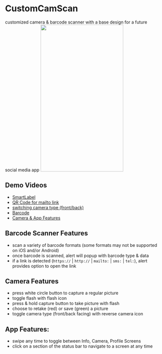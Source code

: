 # CustomCamScan
customized camera &amp; barcode scanner with a base design for a future social media app
<img src="https://user-images.githubusercontent.com/57333505/126085759-d61808cf-cb8d-4113-b26f-2ac65b96d331.jpg" width="270" height="480" />


## Demo Videos

* <a href="https://www.youtube.com/watch?v=GONjfzHqTpk" target="_blank">SmartLabel</a>
* <a href="https://www.youtube.com/watch?v=CaPbV-YDzBQ" target="_blank">QR Code for mailto link</a>
* <a href="https://www.youtube.com/watch?v=bncasjtwR88" target="_blank">switching camera type (front/back)</a>
* <a href="https://www.youtube.com/watch?v=KQoOzckAg8Y" target="_blank">Barcode</a>
* <a href="https://www.youtube.com/watch?v=P1pt9nJ83TU" target="_blank">Camera & App Features</a>

## Barcode Scanner Features
* scan a variety of barcode formats (some formats may not be supported on iOS and/or Android)
* once barcode is scanned, alert will popup with barcode type & data
* if a link is detected (```https://``` | ```http://``` | ```mailto:``` | ```sms:``` | ```tel:```), alert provides option to open the link

## Camera Features
* press white circle button to capture a regular picture
* toggle flash with flash icon
* press & hold capture button to take picture with flash
* choose to retake (red) or save (green) a picture
* toggle camera type (front/back facing) with reverse camera icon

## App Features:
* swipe any time to toggle between Info, Camera, Profile Screens
* click on a section of the status bar to navigate to a screen at any time

